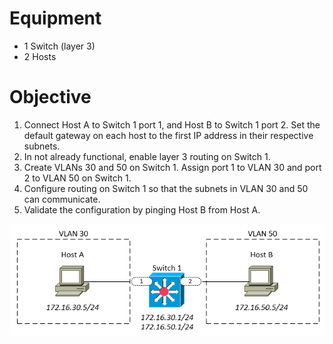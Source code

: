 # Equipment

* 1 Switch (layer 3)
* 2 Hosts

# Objective
1. Connect Host A to Switch 1 port 1, and Host B to Switch 1 port 2. Set the default gateway on each host to the first IP address in their respective subnets.
2. In not already functional, enable layer 3 routing on Switch 1.
3. Create VLANs 30 and 50 on Switch 1. Assign port 1 to VLAN 30 and port 2 to VLAN 50 on Switch 1.
4. Configure routing on Switch 1 so that the subnets in VLAN 30 and 50 can communicate.
5. Validate the configuration by pinging Host B from Host A.

![alt text](https://github.com/marcusit/CiscoLabs/raw/master/CCNA/VLAN-Routing-03/Diagram01.png)
